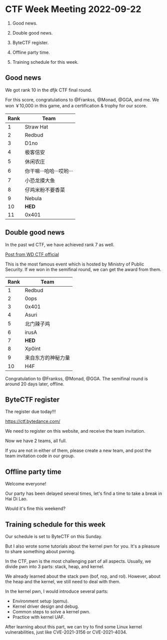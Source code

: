 # CTF Week Meeting 2022-09-22

1. Good news.

1. Double good news.

1. ByteCTF register.

1. Offline party time.

1. Training schedule for this week.


## Good news

We got rank 10 in the dfjk CTF final round.

For this score, congratulations to @Frankss, @Monad, @GGA, and me. We won ￥10,000 in this game, and a certification & trophy for our score.

| Rank | Team                    |
| ---- | ----------------------- |
| 1    | Straw Hat               |
| 2    | Redbud                  |
| 3    | D1no                    |
| 4    | 极客信安                |
| 5    | 休闲农庄                |
| 6    | 你干嘛···哈哈···哎哟··· |
| 7    | 小恐龙摸大鱼            |
| 8    | 仔鸡米粉不要香菜        |
| 9    | Nebula                  |
| 10   | **HED**                 |
| 11   | 0x401                   |

## Double good news

In the past wd CTF, we have achieved rank 7 as well.

[Post from WD CTF official](https://mp.weixin.qq.com/s?__biz=Mzg3NTEyOTIyNw==&mid=2247484625&idx=1&sn=797ceaa20bb97b587fb7436623ec32f7&chksm=cec77435f9b0fd231cfde2b63b437c9abc81f2457ffb4a89ddf0a120c7dfe7f43e3620fb9995&mpshare=1&scene=23&srcid=0922IChjwFFWcvq4nPR4ar3s&sharer_sharetime=1663819261222&sharer_shareid=24839d642488f66c87d327e0cf5b7e60#rd)

This is the most famous event which is hosted by Ministry of Public Security. If we won in the semifinal round, we can get the award from them.

| Rank | Team               |
| ---- | ------------------ |
| 1    | Redbud             |
| 2    | 0ops               |
| 3    | 0x401              |
| 4    | Asuri              |
| 5    | 北门辣子鸡         |
| 6    | irusA              |
| 7    | **HED**            |
| 8    | Xp0int             |
| 9    | 来自东方的神秘力量 |
| 10   | H4F                |

Congratulation to @Frankss, @Monad, @GGA. The semifinal round is around 20 days later, offline.

## ByteCTF register

The register due today!!!

https://ctf.bytedance.com/

We need to register on this website, and receive the team invitation.

Now we have 2 teams, all full.

If you are not in either of them, please create a new team, and post the team invitation code in our group.

## Offline party time

Welcome everyone!

Our party has been delayed several times, let's find a time to take a break in Hai Di Lao.

Would it's fine this weekend?

## Training schedule for this week

Our schedule is set to ByteCTF on this Sunday.

But I also wrote some tutorials about the kernel pwn for you. It's a pleasure to share something about pwning.

In the CTF, pwn is the most challenging part of all aspects. Usually, we divide pwn into 3 parts: stack, heap, and kernel.

We already learned about the stack pwn (bof, rop, and rol). However, about the heap and the kernel, we still need to deal with them.

In the kernel pwn, I would introduce several parts:

* Environment setup (qemu).
* Kernel driver design and debug.
* Common steps to solve a kernel pwn.
* Practice with kernel UAF.

After learning about this part, we can try to find some Linux kernel vulnerabilities, just like CVE-2021-3156 or CVE-2021-4034.